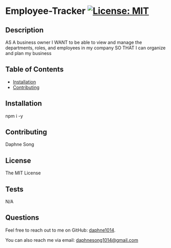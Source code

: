 # Employee-Tracker [![License: MIT](https://img.shields.io/badge/License-MIT-yellow.svg)](https://opensource.org/licenses/MIT)

  ## Description
  AS A business owner I WANT to be able to view and manage the departments, roles, and employees in my company SO THAT I can organize and plan my business

  ## Table of Contents
  - [Installation](#installation)
  - [Contributing](#contributing)

  ## Installation
  npm i -y

  ## Contributing
  Daphne Song

  ## License
  The MIT License

  ## Tests
  N/A

  ## Questions

  Feel free to reach out to me on GitHub: [daphne1014](https://github.com/daphne1014).

  You can also reach me via email: daphnesong1014@gmail.com

